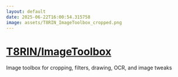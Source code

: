 ```yaml
---
layout: default
date: 2025-06-22T16:00:54.315758
image: assets/T8RIN_ImageToolbox_cropped.png
---
```


# [T8RIN/ImageToolbox](https://github.com/T8RIN/ImageToolbox)

Image toolbox for cropping, filters, drawing, OCR, and image tweaks
